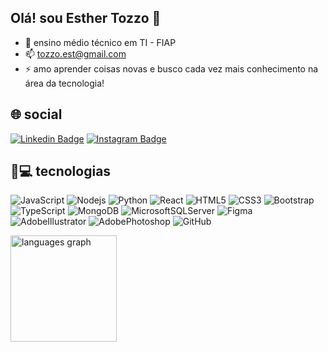 ## Olá! sou Esther Tozzo 👋

- 🔭 ensino médio técnico em TI - FIAP
- 📫 tozzo.est@gmail.com
- ⚡ amo aprender coisas novas e busco cada vez mais conhecimento na área da tecnologia!

## 🌐 social
[![Linkedin Badge](https://img.shields.io/badge/-esthertozzo-blue?style=flat-square&logo=Linkedin&logoColor=white&link=https://www.linkedin.com/in/esthertozzo/)](https://www.linkedin.com/in/esthertozzo/)
[![Instagram Badge](https://img.shields.io/badge/-esthertozzo-purple?style=flat-square&logo=instagram&logoColor=white&link=https://www.instagram.com/esthertozzo/?hl=pt-br)](https://instagram.com/esthertozzo)

## 🚀💻 tecnologias

![JavaScript](https://img.shields.io/badge/-JavaScript-black?style=flat-square&logo=javascript)
![Nodejs](https://img.shields.io/badge/-Nodejs-black?style=flat-square&logo=Node.js)
![Python](https://img.shields.io/badge/-Python-black?style=flat-square&logo=Python)
![React](https://img.shields.io/badge/-React-black?style=flat-square&logo=react)
![HTML5](https://img.shields.io/badge/-HTML5-E34F26?style=flat-square&logo=html5&logoColor=white)
![CSS3](https://img.shields.io/badge/-CSS3-1572B6?style=flat-square&logo=css3)
![Bootstrap](https://img.shields.io/badge/-Bootstrap-563D7C?style=flat-square&logo=bootstrap)
![TypeScript](https://img.shields.io/badge/-TypeScript-black?style=flat-square&logo=typescript)
![MongoDB](https://img.shields.io/badge/-MongoDB-black?style=flat-square&logo=mongodb)
![MicrosoftSQLServer](https://img.shields.io/badge/-MicrosoftSQLServer-007ACC?style=flat-square&logo=microsoftsqlserver)
![Figma](https://img.shields.io/badge/-Figma-black?style=flat-square&logo=figma)
![AdobeIllustrator](https://img.shields.io/badge/-AdobeIllustrator-black?style=flat-square&logo=adobeillustrator)
![AdobePhotoshop](https://img.shields.io/badge/-AdobePhotoshop-black?style=flat-square&logo=adobephotoshop)
![GitHub](https://img.shields.io/badge/-GitHub-181717?style=flat-square&logo=github)

  <img src="https://github-readme-stats.vercel.app/api/top-langs?username=esthertozzo&locale=en&hide_title=false&layout=compact&card_width=320&langs_count=5&theme=dark&hide_border=false" height="170" alt="languages graph"  />
